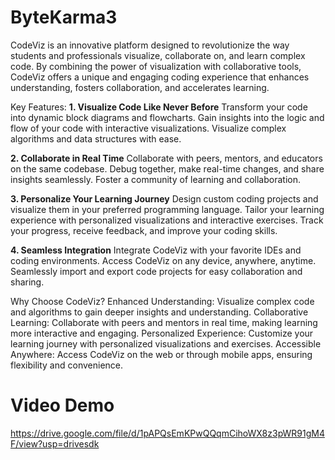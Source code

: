 # ByteKarma3

CodeViz is an innovative platform designed to revolutionize the way students and professionals visualize, collaborate on, and learn complex code. By combining the power of visualization with collaborative tools, CodeViz offers a unique and engaging coding experience that enhances understanding, fosters collaboration, and accelerates learning.

Key Features:
**1. Visualize Code Like Never Before**
Transform your code into dynamic block diagrams and flowcharts.
Gain insights into the logic and flow of your code with interactive visualizations.
Visualize complex algorithms and data structures with ease.

**2. Collaborate in Real Time**
Collaborate with peers, mentors, and educators on the same codebase.
Debug together, make real-time changes, and share insights seamlessly.
Foster a community of learning and collaboration.

**3. Personalize Your Learning Journey**
Design custom coding projects and visualize them in your preferred programming language.
Tailor your learning experience with personalized visualizations and interactive exercises.
Track your progress, receive feedback, and improve your coding skills.

**4. Seamless Integration**
Integrate CodeViz with your favorite IDEs and coding environments.
Access CodeViz on any device, anywhere, anytime.
Seamlessly import and export code projects for easy collaboration and sharing.

Why Choose CodeViz?
Enhanced Understanding: Visualize complex code and algorithms to gain deeper insights and understanding.
Collaborative Learning: Collaborate with peers and mentors in real time, making learning more interactive and engaging.
Personalized Experience: Customize your learning journey with personalized visualizations and exercises.
Accessible Anywhere: Access CodeViz on the web or through mobile apps, ensuring flexibility and convenience.

# Video Demo
https://drive.google.com/file/d/1pAPQsEmKPwQQqmCihoWX8z3pWR91gM4F/view?usp=drivesdk

